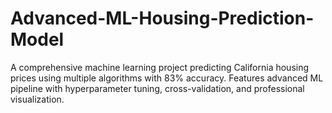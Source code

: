 # Advanced-ML-Housing-Prediction-Model
A comprehensive machine learning project predicting California housing prices using multiple algorithms with 83% accuracy. Features advanced ML pipeline with hyperparameter tuning, cross-validation, and professional visualization.
